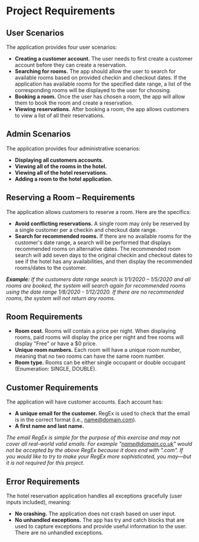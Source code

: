 # Project Requirements

## User Scenarios
The application provides four user scenarios:

* **Creating a customer account.** The user needs to first create a customer account before they can create a reservation.
* **Searching for rooms.** The app should allow the user to search for available rooms based on provided checkin and checkout dates. If the application has available rooms for the specified date range, a list of the corresponding rooms will be displayed to the user for choosing.
* **Booking a room.** Once the user has chosen a room, the app will allow them to book the room and create a reservation.
* **Viewing reservations.** After booking a room, the app allows customers to view a list of all their reservations.

## Admin Scenarios
The application provides four administrative scenarios:

* **Displaying all customers accounts.**
* **Viewing all of the rooms in the hotel.**
* **Viewing all of the hotel reservations.**
* **Adding a room to the hotel application.**

## Reserving a Room – Requirements
The application allows customers to reserve a room. Here are the specifics:

* **Avoid conflicting reservations.** A single room may only be reserved by a single customer per a checkin and checkout date range.
* **Search for recommended rooms.** If there are no available rooms for the customer's date range, a search will be performed that displays recommended rooms on alternative dates. The recommended room search will add seven days to the original checkin and checkout dates to see if the hotel has any availabilities, and then display the recommended rooms/dates to the customer.

***Example:*** *If the customers date range search is 1/1/2020 – 1/5/2020 and all rooms are booked, the system will search again for recommended rooms using the date range 1/8/2020 - 1/12/2020. If there are no recommended rooms, the system will not return any rooms.*

## Room Requirements

* **Room cost.** Rooms will contain a price per night. When displaying rooms, paid rooms will display the price per night and free rooms will display "Free" or have a $0 price.
* **Unique room numbers.** Each room will have a unique room number, meaning that no two rooms can have the same room number.
* **Room type.** Rooms can be either single occupant or double occupant (Enumeration: SINGLE, DOUBLE).

## Customer Requirements
The application will have customer accounts. Each account has:

* **A unique email for the customer.** RegEx is used to check that the email is in the correct format (i.e., name@domain.com).
* **A first name and last name.**

*The email RegEx is simple for the purpose of this exercise and may not cover all real-world valid emails. For example "name@domain.co.uk" would not be accepted by the above RegEx because it does end with ".com". If you would like to try to make your RegEx more sophisticated, you may—but it is not required for this project.*

## Error Requirements
The hotel reservation application handles all exceptions gracefully (user inputs included), meaning:

* **No crashing.** The application does not crash based on user input.
* **No unhandled exceptions.** The app has try and catch blocks that are used to capture exceptions and provide useful information to the user. There are no unhandled exceptions.

